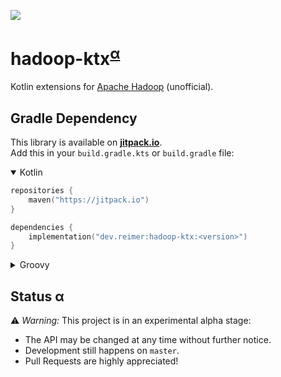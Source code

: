 [![](https://jitpack.io/v/dev.reimer/hadoop-ktx.svg)](https://jitpack.io/#dev.reimer/hadoop-ktx)

# hadoop-ktx<sup>[α](#status-α)</sup>

Kotlin extensions for [Apache Hadoop](https://hadoop.apache.org/) (unofficial).

## Gradle Dependency

This library is available on [**jitpack.io**](https://jitpack.io/#dev.reimer/hadoop-ktx).  
Add this in your `build.gradle.kts` or `build.gradle` file:

<details open><summary>Kotlin</summary>

```kotlin
repositories {
    maven("https://jitpack.io")
}

dependencies {
    implementation("dev.reimer:hadoop-ktx:<version>")
}
```

</details>

<details><summary>Groovy</summary>

```groovy
repositories {
    maven { url 'https://jitpack.io' }
}

dependencies {
    implementation 'dev.reimer:hadoop-ktx:<version>'
}
```

</details>

## Status α

⚠️ _Warning:_ This project is in an experimental alpha stage:
- The API may be changed at any time without further notice.
- Development still happens on `master`.
- Pull Requests are highly appreciated!
